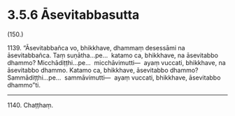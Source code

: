 

# 3.5.6 Āsevitabbasutta




(150.)

1139\. “Āsevitabbañca vo, bhikkhave, dhammaṃ desessāmi na āsevitabbañca. Taṃ suṇātha…pe…  katamo ca, bhikkhave, na āsevitabbo dhammo? Micchādiṭṭhi…pe…  micchāvimutti—  ayaṃ vuccati, bhikkhave, na āsevitabbo dhammo. Katamo ca, bhikkhave, āsevitabbo dhammo? Sammādiṭṭhi…pe…  sammāvimutti—  ayaṃ vuccati, bhikkhave, āsevitabbo dhammo”ti.

---

1140\. Chaṭṭhaṃ.





